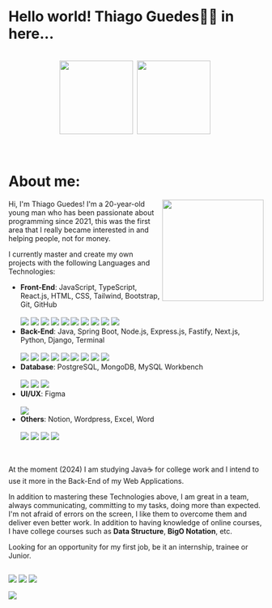 # Hello world! Thiago Guedes👨‍💻 in here...
</br>

<!-- Peguei referência do perfil (https://github.com/AmandaAilin) -->

<div align="center">
  <a href="https://github.com/GuedesThi"><img height="145em" src="https://github-readme-stats.vercel.app/api?username=GuedesThi&show_icons=true&theme=gruvbox&include_all_commits=true&count_private=true&hide_border=true"></a>&nbsp;
 <a href="https://github.com/GuedesThi"><img height="145em" src="https://github-readme-stats.vercel.app/api/top-langs/?username=GuedesThi&hide_progress=true&theme=gruvbox&hide_border=true"></a>&nbsp;                                        
</div>
                                          
<!-- Se quiser mudar as cores em &theme veja os nomes em (https://github.com/anuraghazra/github-readme-stats?tab=readme-ov-file#themes) -->

</br>
</br>

<h1 align="left">About me:</h1>

<img align="right" width="200px" src="https://github.com/GuedesThi/GuedesThi/assets/133881033/965a403d-334f-46bc-99ed-e6b77ebaa85d">


Hi, I'm Thiago Guedes! I'm a 20-year-old young man who has been passionate about programming since 2021, this was the first area that I really became interested in and helping people, not for money.

I currently master and create my own projects with the following Languages and Technologies:
- **Front-End**: JavaScript, TypeScript, React.js, HTML, CSS, Tailwind, Bootstrap, Git, GitHub
  <div>
    </br>
    <!--Peguei tudo da página (https://dev.to/envoy_/150-badges-for-github-pnk#skills), no site do Shield.io só sei fazer estático -->
    <img src="https://img.shields.io/badge/JavaScript-F7DF1E?style=for-the-badge&logo=javascript&logoColor=black" target_"black">
    <img src="https://img.shields.io/badge/TypeScript-007ACC?style=for-the-badge&logo=typescript&logoColor=white" target_"black">
    <img src="https://img.shields.io/badge/React-20232A?style=for-the-badge&logo=react&logoColor=61DAFB" target_"black">
    <img src="https://img.shields.io/badge/HTML5-E34F26?style=for-the-badge&logo=html5&logoColor=white" target_"black">
    <img src="https://img.shields.io/badge/CSS3-1572B6?style=for-the-badge&logo=css3&logoColor=white" target_"black">
    <img src="https://img.shields.io/badge/Tailwind_CSS-38B2AC?style=for-the-badge&logo=tailwind-css&logoColor=white" target_"black">
    <img src="https://img.shields.io/badge/Bootstrap-563D7C?style=for-the-badge&logo=bootstrap&logoColor=white" target_"black">
    <img src="https://img.shields.io/badge/styled--components-DB7093?style=for-the-badge&logo=styled-components&logoColor=white" target_"black">
    <img src="https://img.shields.io/badge/GIT-E44C30?style=for-the-badge&logo=git&logoColor=white" target_"black">
    <img src="https://img.shields.io/badge/GitHub-100000?style=for-the-badge&logo=github&logoColor=white" target_"black">
  </div>
- **Back-End**: Java, Spring Boot, Node.js, Express.js, Fastify, Next.js, Python, Django, Terminal
  <div>
    </br>
    <img src="https://img.shields.io/badge/Java-ED8B00?style=for-the-badge&logo=openjdk&logoColor=white" target_"black">
    <img src="https://img.shields.io/badge/Spring-6DB33F?style=for-the-badge&logo=spring&logoColor=white" target_"black">
    <img src="https://img.shields.io/badge/Node.js-43853D?style=for-the-badge&logo=node.js&logoColor=white" target_"black">
    <img src="https://img.shields.io/badge/Express.js-404D59?style=for-the-badge" target_"black">
    <img src="https://img.shields.io/badge/FASTIFY-black?style=for-the-badge" target_"black">
    <img src="https://img.shields.io/badge/NEXT.JS-black?style=for-the-badge" target_"black">
    <img src="https://img.shields.io/badge/Python-14354C?style=for-the-badge&logo=python&logoColor=green" target_"black">
    <img src="https://img.shields.io/badge/Django-092E20?style=for-the-badge&logo=django&logoColor=white" target_"black">
    <img src="https://img.shields.io/badge/windows%20terminal-4D4D4D?style=for-the-badge&logo=windows%20terminal&logoColor=white" target_"black">
    <!-- Não tinha as logos do Next.js e do Fastify, então criei eles estáticos e apenas adicionei no final da url "?style=for-the-badge" para ter mesma letra -->
  </div>
- **Database**: PostgreSQL, MongoDB, MySQL Workbench
  <div>
    </br>
      <img src="https://img.shields.io/badge/PostgreSQL-316192?style=for-the-badge&logo=postgresql&logoColor=white" target_"black">
      <img src="https://img.shields.io/badge/MongoDB-4EA94B?style=for-the-badge&logo=mongodb&logoColor=white" target_"black">
      <img src="https://img.shields.io/badge/MySQL-005C84?style=for-the-badge&logo=mysql&logoColor=white" target_"black">
  </div>
- **UI/UX**: Figma
  <div>
    </br>
    <img src="https://img.shields.io/badge/Figma-F24E1E?style=for-the-badge&logo=figma&logoColor=white" target_"black">
  </div>
- **Others**: Notion, Wordpress, Excel, Word
  <div>
    </br>
    <img src="https://img.shields.io/badge/Notion-000000?style=for-the-badge&logo=notion&logoColor=white" target_"black">
    <img src="https://img.shields.io/badge/Wordpress-21759B?style=for-the-badge&logo=wordpress&logoColor=white" target_"black">
    <img src="https://img.shields.io/badge/Microsoft_Excel-217346?style=for-the-badge&logo=microsoft-excel&logoColor=white" target_"black">
    <img src="https://img.shields.io/badge/Microsoft_Word-2B579A?style=for-the-badge&logo=microsoft-word&logoColor=white" target_"black">
  </div>



</br>

At the moment (2024) I am studying Java☕ for college work and I intend to use it more in the Back-End of my Web Applications.

In addition to mastering these Technologies above, I am great in a team, always communicating, committing to my tasks, doing more than expected. I'm not afraid of errors on the screen, I like them to overcome them and deliver even better work. In addition to having knowledge of online courses, I have college courses such as **Data Structure**, **BigO Notation**, etc.

Looking for an opportunity for my first job, be it an internship, trainee or Junior.
  
  
<!--
<div style="display: inline_block">
  
  <h3 align="left">Skills:</h3>
  <img align="center" alt="Amanda-HTML" height="30" width="40" src="https://raw.githubusercontent.com/devicons/devicon/master/icons/html5/html5-original.svg">
  <img align="center" alt="Amanda-CSS" height="30" width="40" src="https://raw.githubusercontent.com/devicons/devicon/master/icons/css3/css3-original.svg">
  <img align="center" alt="Amanda-Js" height="30" width="40" src="https://raw.githubusercontent.com/devicons/devicon/master/icons/javascript/javascript-plain.svg">
  <img align="center" alt="Amanda-Typescript" height="30" width="40" src="https://raw.githubusercontent.com/devicons/devicon/master/icons/typescript/typescript-plain.svg">
   <img align="center" alt="Amanda-React" height="30" width="40" src="https://raw.githubusercontent.com/devicons/devicon/master/icons/react/react-original.svg">
  <img align="center" alt="Amanda-Node" height="30" width="40" src="https://raw.githubusercontent.com/devicons/devicon/master/icons/nodejs/nodejs-original.svg">
    <img align="center" alt="Amanda-Express" height="30" width="40" src="https://raw.githubusercontent.com/devicons/devicon/master/icons/express/express-original.svg">
    <img align="center" alt="Amanda-MongoDB" height="30" width="40" src="https://raw.githubusercontent.com/devicons/devicon/master/icons/mongodb/mongodb-original.svg">
  
  <h3 align="left">Ferramentas:</h3>
  <img align="center" alt="Amanda-Bootstrap" height="35" width="40" src="https://raw.githubusercontent.com/devicons/devicon/master/icons/bootstrap/bootstrap-original-wordmark.svg">
  <img align="center" alt="Visual Studio Code logo" height="30" width="40" src="https://raw.githubusercontent.com/devicons/devicon/master/icons/vscode/vscode-original.svg">
  <img align="center" alt="Amanda-Git" height="30" width="40" src="https://raw.githubusercontent.com/devicons/devicon/master/icons/git/git-original.svg">
 
</div>
-->
##

  <div>
    <a href="https://www.linkedin.com/in/thiago-guedes-01b434263/" target_"black"><img src="https://img.shields.io/badge/LinkedIn-0077B5?style=for-the-badge&logo=linkedin&logoColor=white" target_"black"></a>
    <a href = "mailto:thiagodossantosguedes@gmail.com" target_"black"><img src="https://img.shields.io/badge/Gmail-D14836?style=for-the-badge&logo=gmail&logoColor=white" target_"black"></a>
     <a href="https://www.instagram.com/thiagoguedes_2112/" target="_blank"><img src="https://img.shields.io/badge/-Instagram-%23E4405F?style=for-the-badge&logo=instagram&logoColor=white" target="_blank"></a>
  <!--<a href="https://discord.gg/P2FHsjnT"><img src="https://img.shields.io/badge/Discord-7289DA?style=for-the-badge&logo=discord&logoColor=white" alt="Discord logo"></a>-->
  </div>

![](http://github-profile-summary-cards.vercel.app/api/cards/profile-details?username=GuedesThi&theme=gruvbox)
  
